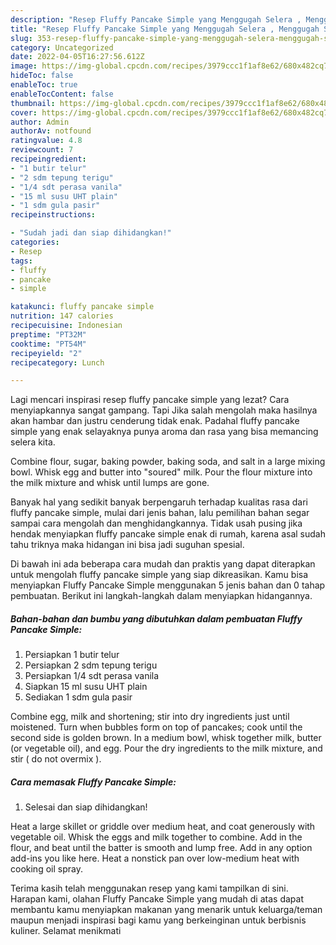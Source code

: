 ```yaml
---
description: "Resep Fluffy Pancake Simple yang Menggugah Selera , Menggugah Selera"
title: "Resep Fluffy Pancake Simple yang Menggugah Selera , Menggugah Selera"
slug: 353-resep-fluffy-pancake-simple-yang-menggugah-selera-menggugah-selera
category: Uncategorized
date: 2022-04-05T16:27:56.612Z
image: https://img-global.cpcdn.com/recipes/3979ccc1f1af8e62/680x482cq70/fluffy-pancake-simple-foto-resep-utama.jpg
hideToc: false
enableToc: true
enableTocContent: false
thumbnail: https://img-global.cpcdn.com/recipes/3979ccc1f1af8e62/680x482cq70/fluffy-pancake-simple-foto-resep-utama.jpg
cover: https://img-global.cpcdn.com/recipes/3979ccc1f1af8e62/680x482cq70/fluffy-pancake-simple-foto-resep-utama.jpg
author: Admin
authorAv: notfound
ratingvalue: 4.8
reviewcount: 7
recipeingredient:
- "1 butir telur"
- "2 sdm tepung terigu"
- "1/4 sdt perasa vanila"
- "15 ml susu UHT plain"
- "1 sdm gula pasir"
recipeinstructions:

- "Sudah jadi dan siap dihidangkan!"
categories:
- Resep
tags:
- fluffy
- pancake
- simple

katakunci: fluffy pancake simple 
nutrition: 147 calories
recipecuisine: Indonesian
preptime: "PT32M"
cooktime: "PT54M"
recipeyield: "2"
recipecategory: Lunch

---
```



Lagi mencari inspirasi resep fluffy pancake simple yang lezat? Cara menyiapkannya sangat gampang. Tapi Jika salah mengolah maka hasilnya akan hambar dan justru cenderung tidak enak. Padahal fluffy pancake simple yang enak selayaknya punya aroma dan rasa yang bisa memancing selera kita.


Combine flour, sugar, baking powder, baking soda, and salt in a large mixing bowl. Whisk egg and butter into &#34;soured&#34; milk. Pour the flour mixture into the milk mixture and whisk until lumps are gone.

Banyak hal yang sedikit banyak berpengaruh terhadap kualitas rasa dari fluffy pancake simple, mulai dari jenis bahan, lalu pemilihan bahan segar sampai cara mengolah dan menghidangkannya. Tidak usah pusing jika hendak menyiapkan fluffy pancake simple enak di rumah, karena asal sudah tahu triknya maka hidangan ini bisa jadi suguhan spesial.


Di bawah ini ada beberapa cara mudah dan praktis yang dapat diterapkan untuk mengolah fluffy pancake simple yang siap dikreasikan. Kamu bisa menyiapkan Fluffy Pancake Simple menggunakan 5 jenis bahan dan 0 tahap pembuatan. Berikut ini langkah-langkah dalam menyiapkan hidangannya.

<!--inarticleads1-->

##### Bahan-bahan dan bumbu yang dibutuhkan dalam pembuatan Fluffy Pancake Simple:

1. Persiapkan 1 butir telur
1. Persiapkan 2 sdm tepung terigu
1. Persiapkan 1/4 sdt perasa vanila
1. Siapkan 15 ml susu UHT plain
1. Sediakan 1 sdm gula pasir


Combine egg, milk and shortening; stir into dry ingredients just until moistened. Turn when bubbles form on top of pancakes; cook until the second side is golden brown. In a medium bowl, whisk together milk, butter (or vegetable oil), and egg. Pour the dry ingredients to the milk mixture, and stir ( do not overmix ). 

<!--inarticleads2-->

##### Cara memasak Fluffy Pancake Simple:


1. Selesai dan siap dihidangkan!

Heat a large skillet or griddle over medium heat, and coat generously with vegetable oil. Whisk the eggs and milk together to combine. Add in the flour, and beat until the batter is smooth and lump free. Add in any option add-ins you like here. Heat a nonstick pan over low-medium heat with cooking oil spray. 

Terima kasih telah menggunakan resep yang kami tampilkan di sini. Harapan kami, olahan Fluffy Pancake Simple yang mudah di atas dapat membantu kamu menyiapkan makanan yang menarik untuk keluarga/teman maupun menjadi inspirasi bagi kamu yang berkeinginan untuk berbisnis kuliner. Selamat menikmati
